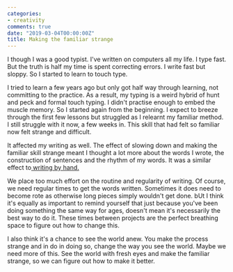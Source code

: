 ```yaml
---
categories:
- creativity
comments: true
date: "2019-03-04T00:00:00Z"
title: Making the familiar strange
---
```

  
I though I was a good typist. I've written on computers all my life. I type fast. But the truth is half my time is spent correcting errors. I write fast but sloppy. So I started to learn to touch type.   

I tried to learn a few years ago but only got half way through learning, not committing to the practice. As a result, my typing is a weird hybrid of hunt and peck and formal touch typing. I didn't practise enough to embed the muscle memory. So I started again from the beginning. I expect to breeze through the first few lessons but struggled as I relearnt my familiar method. I still struggle with it now, a few weeks in. This skill that had felt so familiar now felt strange and difficult.    

It affected my writing as well. The effect of slowing down and making the familiar skill strange meant I thought a lot more about the words I wrote, the construction of sentences and the rhythm of my words. It was a similar effect to<a href="s/power-of-paper/"> writing by hand. </a>  

We place too much effort on the routine and regularity of writing.  Of course, we need regular times to get the words written. Sometimes it does need to become rote as otherwise long pieces simply wouldn't get done. bUt I think it's equally as important to remind yourself that just because you've been doing something the same way for ages, doesn't mean it's necessarily the best way to do it. These times between projects are the perfect breathing space to figure out how to change this.  

I also think it's a chance to see the world anew. You make the process strange and in do in doing so, change the way you see the world. Maybe we need more of this. See the world with fresh eyes and make the familiar strange, so we can figure out how to make it better.<br />  
